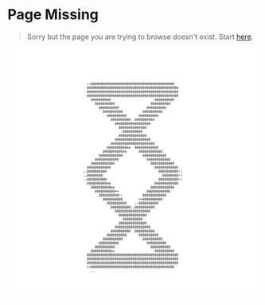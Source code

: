 # Page Missing

> Sorry but the page you are trying to browse doesn't exist. Start [here](README.md).

![](assets/transparentbg.gif)
